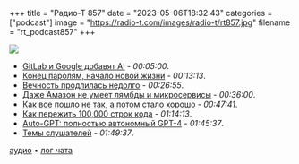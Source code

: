 +++
title = "Радио-Т 857"
date = "2023-05-06T18:32:43"
categories = ["podcast"]
image = "https://radio-t.com/images/radio-t/rt857.jpg"
filename = "rt_podcast857"
+++

![](https://radio-t.com/images/radio-t/rt857.jpg)

- [GitLab и Google добавят AI](https://www.googlecloudpresscorner.com/2023-05-02-GitLab-and-Google-Cloud-Partner-to-Expand-AI-Assisted-Capabilities-with-Customizable-Gen-AI-Foundation-Models) - *00:05:00*.
- [Конец паролям, начало новой жизни](https://security.googleblog.com/2023/05/so-long-passwords-thanks-for-all-phish.html) - *00:13:13*.
- [Вечность продлилась недолго](https://blog.zulip.com/2023/05/04/when-free-forever-is-4-months/) - *00:26:55*.
- [Даже Амазон не умеет лямбды и микросервисы](https://world.hey.com/dhh/even-amazon-can-t-make-sense-of-serverless-or-microservices-59625580) - *00:36:00*.
- [Как все пошло не так, а потом стало хорошо](https://www.primevideotech.com/video-streaming/scaling-up-the-prime-video-audio-video-monitoring-service-and-reducing-costs-by-90) - *00:47:41*.
- [Как пережить 100,000 строк кода](https://verdagon.dev/blog/first-100k-lines) - *01:14:13*.
- [Auto-GPT: полностью автономный GPT-4](https://github.com/Significant-Gravitas/Auto-GPT) - *01:45:37*.
- [Темы слушателей](https://radio-t.com/p/2023/05/02/prep-857/) - *01:49:37*.

[аудио](https://cdn.radio-t.com/rt_podcast857.mp3) • [лог чата](https://chat.radio-t.com/logs/radio-t-857.html)
<audio src="https://cdn.radio-t.com/rt_podcast857.mp3" preload="none"></audio>
